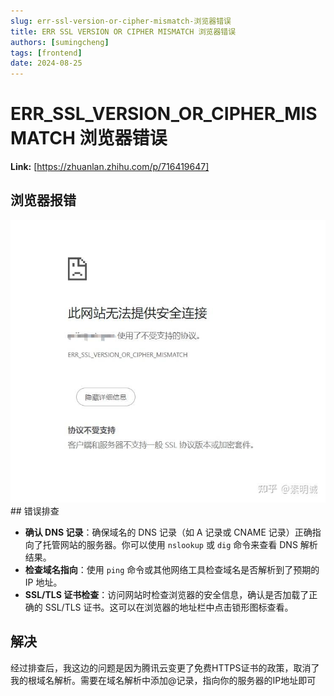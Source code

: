 ```yaml
---
slug: err-ssl-version-or-cipher-mismatch-浏览器错误
title: ERR SSL VERSION OR CIPHER MISMATCH 浏览器错误
authors: [sumingcheng]
tags: [frontend]
date: 2024-08-25
---
```


# ERR_SSL_VERSION_OR_CIPHER_MISMATCH 浏览器错误



 **Link:** [https://zhuanlan.zhihu.com/p/716419647]

## 浏览器报错  
![3c0d433cb25597abcf9d8fd57760a079](../image/3c0d433cb25597abcf9d8fd57760a079.jpg)## 错误排查  

* **确认 DNS 记录**：确保域名的 DNS 记录（如 A 记录或 CNAME 记录）正确指向了托管网站的服务器。你可以使用 `nslookup` 或 `dig` 命令来查看 DNS 解析结果。
* **检查域名指向**：使用 `ping` 命令或其他网络工具检查域名是否解析到了预期的 IP 地址。
* **SSL/TLS 证书检查**：访问网站时检查浏览器的安全信息，确认是否加载了正确的 SSL/TLS 证书。这可以在浏览器的地址栏中点击锁形图标查看。

## 解决  

经过排查后，我这边的问题是因为腾讯云变更了免费HTTPS证书的政策，取消了我的根域名解析。需要在域名解析中添加@记录，指向你的服务器的IP地址即可